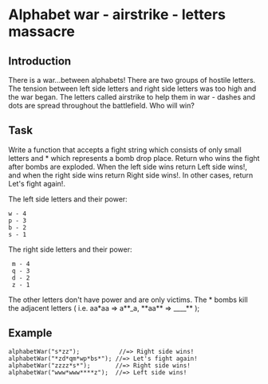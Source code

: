 # Alphabet war - airstrike - letters massacre

## Introduction

There is a war...between alphabets!
There are two groups of hostile letters. The tension between left side letters and right side letters was too high and the war began. The letters called airstrike to help them in war - dashes and dots are spread throughout the battlefield. Who will win?

## Task

Write a function that accepts a fight string which consists of only small letters and \* which represents a bomb drop place. Return who wins the fight after bombs are exploded. When the left side wins return Left side wins!, and when the right side wins return Right side wins!. In other cases, return Let's fight again!.

The left side letters and their power:

```
w - 4
p - 3
b - 2
s - 1
```

The right side letters and their power:

```
 m - 4
 q - 3
 d - 2
 z - 1
```

The other letters don't have power and are only victims.
The \* bombs kill the adjacent letters ( i.e. aa\*aa => a**\_a, \*\*aa\*\* => \_\_\_\_** );

## Example

```
alphabetWar("s*zz");           //=> Right side wins!
alphabetWar("*zd*qm*wp*bs*"); //=> Let's fight again!
alphabetWar("zzzz*s*");       //=> Right side wins!
alphabetWar("www*www****z");  //=> Left side wins!
```
